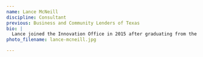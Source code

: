 ```yaml
---
name: Lance McNeill
discipline: Consultant
previous: Business and Community Lenders of Texas
bio: |
  Lance joined the Innovation Office in 2015 after graduating from the LBJ School of Public Affairs. He's passionate about building bridges between government and the community.
photo_filename: lance-mcneill.jpg

---
```

